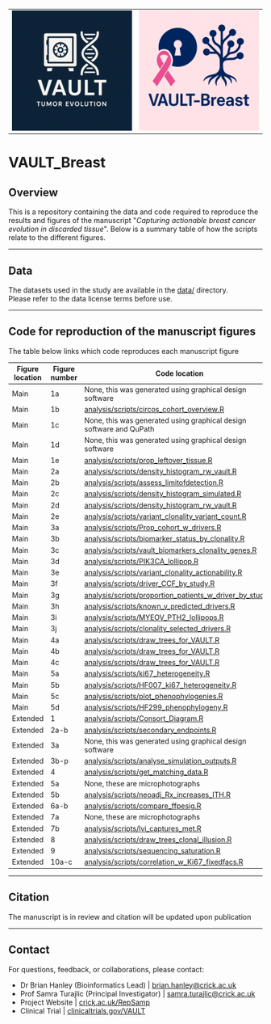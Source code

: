 |                            |                                  |
|----------------------------|----------------------------------|
| ![](assets/Logo_VAULT.png) | ![](assets/VAULT_Breastlogo.png) |

# VAULT_Breast

## Overview

This is a repository containing the data and code required to reproduce the results and figures of the manuscript "*Capturing actionable breast cancer evolution in discarded tissue*". Below is a summary table of how the scripts relate to the different figures. 

------------------------------------------------------------------------

## Data

The datasets used in the study are available in the [data/](data/) directory.\
Please refer to the data license terms before use.

------------------------------------------------------------------------

## Code for reproduction of the manuscript figures

The table below links which code reproduces each manuscript figure

| Figure location | Figure number | Code location                                                                                                                                                                 |
|-----------------------|-------------------------|-------------------------|
| Main            | 1a            | None, this was generated using graphical design software                                                                                                                      |
| Main            | 1b            | [analysis/scripts/circos_cohort_overview.R](https://github.com/BrianHanley714/VAULT_Breast/tree/main/analysis/scripts/circos_cohort_overview.R)                               |
| Main            | 1c            | None, this was generated using graphical design software and QuPath                                                                                                           |
| Main            | 1d            | None, this was generated using graphical design software                                                                                                                      |
| Main            | 1e            | [analysis/scripts/prop_leftover_tissue.R](https://github.com/BrianHanley714/VAULT_Breast/tree/main/analysis/scripts/prop_leftover_tissue.R)                                   |
| Main            | 2a            | [analysis/scripts/density_histogram_rw_vault.R](https://github.com/BrianHanley714/VAULT_Breast/tree/main/analysis/scripts/density_histogram_rw_vault.R)                       |
| Main            | 2b            | [analysis/scripts/assess_limitofdetection.R](https://github.com/BrianHanley714/VAULT_Breast/tree/main/analysis/scripts/assess_limitofdetection.R)                             |
| Main            | 2c            | [analysis/scripts/density_histogram_simulated.R](https://github.com/BrianHanley714/VAULT_Breast/tree/main/analysis/scripts/density_histogram_simulated.R)                     |
| Main            | 2d            | [analysis/scripts/density_histogram_rw_vault.R](https://github.com/BrianHanley714/VAULT_Breast/tree/main/analysis/scripts/density_histogram_rw_vault.R)                       |
| Main            | 2e            | [analysis/scripts/variant_clonality_variant_count.R](https://github.com/BrianHanley714/VAULT_Breast/tree/main/analysis/scripts/variant_clonality_variant_count.R)             |
| Main            | 3a            | [analysis/scripts/Prop_cohort_w_drivers.R](https://github.com/BrianHanley714/VAULT_Breast/tree/main/analysis/scripts/Prop_cohort_w_drivers.R)                                 |
| Main            | 3b            | [analysis/scripts/biomarker_status_by_clonality.R](https://github.com/BrianHanley714/VAULT_Breast/tree/main/analysis/scripts/biomarker_status_by_clonality.R)                 |
| Main            | 3c            | [analysis/scripts/vault_biomarkers_clonality_genes.R](https://github.com/BrianHanley714/VAULT_Breast/tree/main/analysis/scripts/vault_biomarkers_clonality_genes.R)           |
| Main            | 3d            | [analysis/scripts/PIK3CA_lollipop.R](https://github.com/BrianHanley714/VAULT_Breast/tree/main/analysis/scripts/PIK3CA_lollipop.R)                                             |
| Main            | 3e            | [analysis/scripts/variant_clonality_actionability.R](https://github.com/BrianHanley714/VAULT_Breast/tree/main/analysis/scripts/umap.R)                                        |
| Main            | 3f            | [analysis/scripts/driver_CCF_by_study.R](https://github.com/BrianHanley714/VAULT_Breast/tree/main/analysis/scripts/variant_clonality_actionability.R)                         |
| Main            | 3g            | [analysis/scripts/proportion_patients_w_driver_by_study.R](https://github.com/BrianHanley714/VAULT_Breast/tree/main/analysis/scripts/proportion_patients_w_driver_by_study.R) |
| Main            | 3h            | [analysis/scripts/known_v_predicted_drivers.R](https://github.com/BrianHanley714/VAULT_Breast/tree/main/analysis/scripts/known_v_predicted_drivers.R)                         |
| Main            | 3i            | [analysis/scripts/MYEOV_PTH2_lollipops.R](https://github.com/BrianHanley714/VAULT_Breast/tree/main/analysis/scripts/MYEOV_PTH2_lollipops.R)                                   |
| Main            | 3j            | [analysis/scripts/clonality_selected_drivers.R](https://github.com/BrianHanley714/VAULT_Breast/tree/main/analysis/scripts/clonality_selected_drivers.R)                       |
| Main            | 4a            | [analysis/scripts/draw_trees_for_VAULT.R](https://github.com/BrianHanley714/VAULT_Breast/tree/main/analysis/scripts/draw_trees_for_VAULT.R)                                   |
| Main            | 4b            | [analysis/scripts/draw_trees_for_VAULT.R](https://github.com/BrianHanley714/VAULT_Breast/tree/main/analysis/scripts/draw_trees_for_VAULT.R)                                   |
| Main            | 4c            | [analysis/scripts/draw_trees_for_VAULT.R](https://github.com/BrianHanley714/VAULT_Breast/tree/main/analysis/scripts/draw_trees_for_VAULT.R)                                   |
| Main            | 5a            | [analysis/scripts/ki67_heterogeneity.R](https://github.com/BrianHanley714/VAULT_Breast/tree/main/analysis/scripts/ki67_heterogeneity.R)                                       |
| Main            | 5b            | [analysis/scripts/HF007_ki67_heterogeneity.R](https://github.com/BrianHanley714/VAULT_Breast/tree/main/analysis/scripts/HF007_ki67_heterogeneity.R)                           |
| Main            | 5c            | [analysis/scripts/plot_phenophylogenies.R](https://github.com/BrianHanley714/VAULT_Breast/tree/main/analysis/scripts/plot_phenophylogenies.R)                                 |
| Main            | 5d            | [analysis/scripts/HF299_phenophylogeny.R](https://github.com/BrianHanley714/VAULT_Breast/tree/main/analysis/scripts/HF299_phenophylogeny.R)                                   |
| Extended        | 1             | [analysis/scripts/Consort_Diagram.R](https://github.com/BrianHanley714/VAULT_Breast/tree/main/analysis/scripts/Consort_Diagram.R)                                             |
| Extended        | 2a-b          | [analysis/scripts/secondary_endpoints.R](https://github.com/BrianHanley714/VAULT_Breast/tree/main/analysis/scripts/secondary_endpoints.R)                                     |
| Extended        | 3a            | None, this was generated using graphical design software                                                                                                                      |
| Extended        | 3b-p          | [analysis/scripts/analyse_simulation_outputs.R](https://github.com/BrianHanley714/VAULT_Breast/tree/main/analysis/scripts/analyse_simulation_outputs.R)                       |
| Extended        | 4             | [analysis/scripts/get_matching_data.R](https://github.com/BrianHanley714/VAULT_Breast/tree/main/analysis/scripts/get_matching_data.R)                                         |
| Extended        | 5a            | None, these are microphotographs                                                                                                                                              |
| Extended        | 5b            | [analysis/scripts/neoadj_Rx_increases_ITH.R](https://github.com/BrianHanley714/VAULT_Breast/tree/main/analysis/scripts/neoadj_Rx_increases_ITH.R)                             |      
| Extended        | 6a-b          | [analysis/scripts/compare_ffpesig.R](https://github.com/BrianHanley714/VAULT_Breast/tree/main/analysis/scripts/compare_ffpesig.R)                                             |
| Extended        | 7a            |  None, these are microphotographs                                                                                                                                             |
| Extended        | 7b            | [analysis/scripts/lvi_captures_met.R](https://github.com/BrianHanley714/VAULT_Breast/tree/main/analysis/scripts/lvi_captures_met.R)                                           |
| Extended        | 8             | [analysis/scripts/draw_trees_clonal_illusion.R](https://github.com/BrianHanley714/VAULT_Breast/tree/main/analysis/scripts/draw_trees_clonal_illusion.R)                       |
| Extended        | 9             | [analysis/scripts/sequencing_saturation.R](https://github.com/BrianHanley714/VAULT_Breast/tree/main/analysis/scripts/sequencing_saturation.R)                                 |
| Extended        | 10a-c         | [analysis/scripts/correlation_w_Ki67_fixedfacs.R](https://github.com/BrianHanley714/VAULT_Breast/tree/main/analysis/scripts/correlation_w_Ki67_fixedfacs.R)                   |
------------------------------------------------------------------------

## Citation

The manuscript is in review and citation will be updated upon publication

------------------------------------------------------------------------

## Contact

For questions, feedback, or collaborations, please contact:

-   Dr Brian Hanley (Bioinformatics Lead) \| [brian.hanley\@crick.ac.uk](mailto:brian.hanley@crick.ac.uk)
-   Prof Samra Turajlic (Principal Investigator) \| [samra.turajlic\@crick.ac.uk](mailto:samra.turajlic@crick.ac.uk)
-   Project Website \| [crick.ac.uk/RepSamp](https://www.crick.ac.uk/research/labs/samra-turajlic/areas-of-interest/representative-sampling)
-   Clinical Trial \| [clinicaltrials.gov/VAULT](https://clinicaltrials.gov/study/NCT03832062?term=NCT03832062&rank=1)
